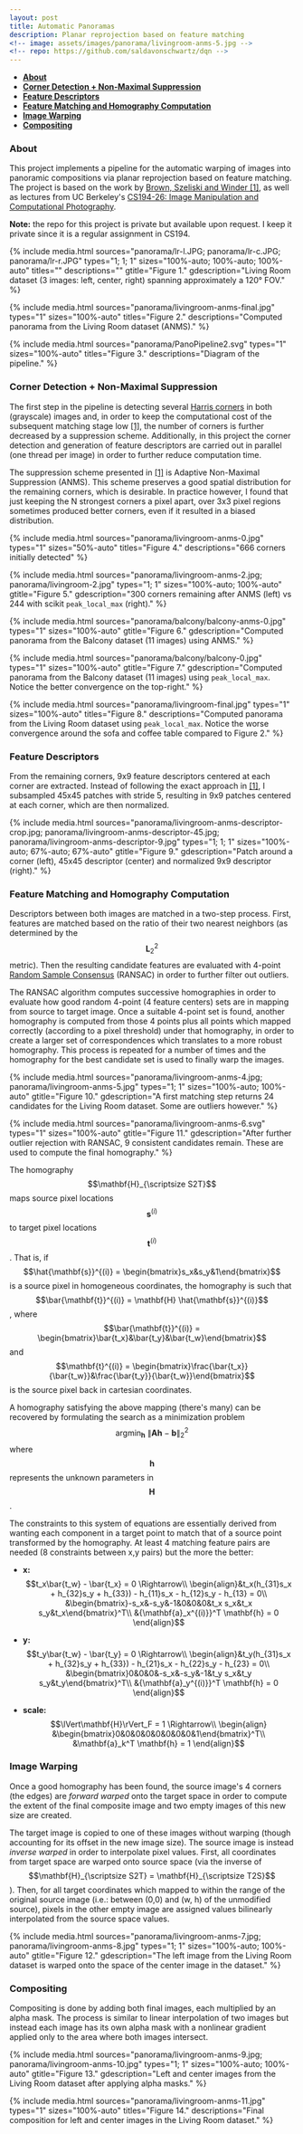 ```yaml
---
layout: post
title: Automatic Panoramas
description: Planar reprojection based on feature matching
<!-- image: assets/images/panorama/livingroom-anms-5.jpg -->
<!-- repo: https://github.com/saldavonschwartz/dqn -->
---
```

<!-- Links: -->
[l1]: https://inst.eecs.berkeley.edu/~cs194-26/fa18/Papers/MOPS.pdf
[l2]: https://inst.eecs.berkeley.edu/~cs194-26/fa18/
[l3]: https://en.wikipedia.org/wiki/Harris_Corner_Detector
[l4]: https://en.wikipedia.org/wiki/Random_sample_consensus

- **[About](#1)**
- **[Corner Detection + Non-Maximal Suppression](#2)**
- **[Feature Descriptors](#3)**
- **[Feature Matching and Homography Computation](#4)**
- **[Image Warping](#5)**
- **[Compositing](#6)**

### <a class="toc_item" name="1"></a>About

This project implements a pipeline for the automatic warping of images into panoramic compositions via planar reprojection based on feature matching. The project is based on the work by [Brown, Szeliski and Winder [1]][l1], as well as lectures from UC Berkeley's [CS194-26: Image Manipulation and Computational Photography][l2].

**Note:** the repo for this project is private but available upon request. I keep it private since it is a regular assignment in CS194.

{% include media.html
  sources="panorama/lr-l.JPG; panorama/lr-c.JPG; panorama/lr-r.JPG"
  types="1; 1; 1"
  sizes="100%-auto; 100%-auto; 100%-auto"
  titles=""
  descriptions=""
  gtitle="Figure 1."
  gdescription="Living Room dataset (3 images: left, center, right) spanning approximately a 120° FOV."
%}

{% include media.html
  sources="panorama/livingroom-anms-final.jpg"
  types="1"
  sizes="100%-auto"
  titles="Figure 2."
  descriptions="Computed panorama from the Living Room dataset (ANMS)."
%}

{% include media.html
  sources="panorama/PanoPipeline2.svg"
  types="1"
  sizes="100%-auto"
  titles="Figure 3."
  descriptions="Diagram of the pipeline."
%}

### <a class="toc_item" name="2"></a>Corner Detection + Non-Maximal Suppression

The first step in the pipeline is detecting several [Harris corners][l3] in both (grayscale) images and, in order to keep the computational cost of the subsequent matching stage low [[1]][l1], the number of corners is further decreased by a suppression scheme. Additionally, in this project the corner detection and generation of feature descriptors are carried out in parallel (one thread per image) in order to further reduce computation time.

The suppression scheme presented in [[1]][l1] is Adaptive Non-Maximal Suppression (ANMS). This scheme preserves a good spatial distribution for the remaining corners, which is desirable. In practice however, I found that just keeping the N strongest corners a pixel apart, over 3x3 pixel regions sometimes produced better corners, even if it resulted in a biased distribution.

{% include media.html
  sources="panorama/livingroom-anms-0.jpg"
  types="1"
  sizes="50%-auto"
  titles="Figure 4."
  descriptions="666 corners initially detected"
%}

{% include media.html
  sources="panorama/livingroom-anms-2.jpg; panorama/livingroom-2.jpg"
  types="1; 1"
  sizes="100%-auto; 100%-auto"
  gtitle="Figure 5."
  gdescription="300 corners remaining after ANMS (left) vs 244 with scikit <code>peak_local_max</code> (right)."
%}

{% include media.html
  sources="panorama/balcony/balcony-anms-0.jpg"
  types="1"
  sizes="100%-auto"
  gtitle="Figure 6."
  gdescription="Computed panorama from the Balcony dataset (11 images) using ANMS."
%}

{% include media.html
  sources="panorama/balcony/balcony-0.jpg"
  types="1"
  sizes="100%-auto"
  gtitle="Figure 7."
  gdescription="Computed panorama from the Balcony dataset (11 images) using <code>peak_local_max</code>. Notice the better convergence on the top-right."
%}

{% include media.html
  sources="panorama/livingroom-final.jpg"
  types="1"
  sizes="100%-auto"
  titles="Figure 8."
  descriptions="Computed panorama from the Living Room dataset using <code>peak_local_max</code>. Notice the worse convergence around the sofa and coffee table compared to Figure 2."
%}

### <a class="toc_item" name="3"></a>Feature Descriptors

From the remaining corners, 9x9 feature descriptors centered at each corner are extracted. Instead of following the exact approach in [[1]][l1], I subsampled 45x45 patches with stride 5, resulting in 9x9 patches centered at each corner, which are then normalized.

{% include media.html
  sources="panorama/livingroom-anms-descriptor-crop.jpg; panorama/livingroom-anms-descriptor-45.jpg; panorama/livingroom-anms-descriptor-9.jpg"
  types="1; 1; 1"
  sizes="100%-auto; 67%-auto; 67%-auto"
  gtitle="Figure 9."
  gdescription="Patch around a corner (left), 45x45 descriptor (center) and normalized 9x9 descriptor (right)."
%}

### <a class="toc_item" name="4"></a>Feature Matching and Homography Computation

Descriptors between both images are matched in a two-step process. First, features are matched based on the ratio of their two nearest neighbors (as determined by the $$\mathbf{L}^{2}_{2}$$ metric). Then the resulting candidate features are evaluated with 4-point [Random Sample Consensus][l4] (RANSAC) in order to further filter out outliers.

The RANSAC algorithm computes successive homographies in order to evaluate how good random 4-point (4 feature centers) sets are in mapping from source to target image. Once a suitable 4-point set is found, another homography is computed from those 4 points plus all points which mapped correctly (according to a pixel threshold) under that homography, in order to create a larger set of correspondences which translates to a more robust homography. This process is repeated
for a number of times and the homography for the best candidate set is used to finally warp the images.

{% include media.html
  sources="panorama/livingroom-anms-4.jpg; panorama/livingroom-anms-5.jpg"
  types="1; 1"
  sizes="100%-auto; 100%-auto"
  gtitle="Figure 10."
  gdescription="A first matching step returns 24 candidates for the Living Room dataset. Some are outliers however."
%}

{% include media.html
  sources="panorama/livingroom-anms-6.svg"
  types="1"
  sizes="100%-auto"
  gtitle="Figure 11."
  gdescription="After further outlier rejection with RANSAC, 9 consistent candidates remain. These are used to compute the final homography."
%}

The homography $$\mathbf{H}_{\scriptsize S2T}$$ maps source pixel locations $$\mathbf{s}^{(i)}$$ to target pixel locations $$\mathbf{t}^{(i)}$$. That is, if $$\hat{\mathbf{s}}^{(i)} = \begin{bmatrix}s_x&s_y&1\end{bmatrix}$$ is a source pixel in homogeneous coordinates, the homography is such that $$\bar{\mathbf{t}}^{(i)} = \mathbf{H} \hat{\mathbf{s}}^{(i)}$$, where $$\bar{\mathbf{t}}^{(i)} = \begin{bmatrix}\bar{t_x}&\bar{t_y}&\bar{t_w}\end{bmatrix}$$ and $$\mathbf{t}^{(i)} = \begin{bmatrix}\frac{\bar{t_x}}{\bar{t_w}}&\frac{\bar{t_y}}{\bar{t_w}}\end{bmatrix}$$ is the source pixel back in cartesian coordinates.

A homography satisfying the above mapping (there's many) can be recovered by formulating the search as a minimization problem $$\text{argmin}_\mathbf{h}\ \lVert\mathbf{A}\mathbf{h} - \mathbf{b}\rVert^2_2$$ where $$\mathbf{h}$$ represents the unknown parameters in $$\mathbf{H}$$.

The constraints to this system of equations are essentially derived from wanting each component in a target point to match that of a source point transformed by the homography. At least 4 matching feature pairs are needed (8 constraints between x,y pairs) but the more the better:

* **x:** $$t_x\bar{t_w} - \bar{t_x} = 0 \Rightarrow\\
\begin{align}&t_x(h_{31}s_x + h_{32}s_y + h_{33}) - h_{11}s_x - h_{12}s_y - h_{13} = 0\\
&\begin{bmatrix}-s_x&-s_y&-1&0&0&0&t_x s_x&t_x s_y&t_x\end{bmatrix}^T\\
&{\mathbf{a}_x^{(i)}}^T \mathbf{h} = 0
\end{align}$$

* **y:** $$t_y\bar{t_w} - \bar{t_y} = 0 \Rightarrow\\
\begin{align}&t_y(h_{31}s_x + h_{32}s_y + h_{33}) - h_{21}s_x - h_{22}s_y - h_{23} = 0\\
&\begin{bmatrix}0&0&0&-s_x&-s_y&-1&t_y s_x&t_y s_y&t_y\end{bmatrix}^T\\
&{\mathbf{a}_y^{(i)}}^T \mathbf{h} = 0
\end{align}$$

* **scale:** $$\lVert\mathbf{H}\rVert_F = 1 \Rightarrow\\
\begin{align}
&\begin{bmatrix}0&0&0&0&0&0&0&0&1\end{bmatrix}^T\\
&\mathbf{a}_k^T \mathbf{h} = 1
\end{align}$$

### <a class="toc_item" name="5"></a>Image Warping

Once a good homography has been found, the source image's 4 corners (the edges) are *forward warped* onto the target space in order to compute the extent of the final composite image and two empty images of this new size are created.

The target image is copied to one of these images without warping (though accounting for its offset in the new image size). The source image is instead *inverse warped* in order to interpolate pixel values. First, all coordinates from target space are warped onto source space (via the inverse of $$\mathbf{H}_{\scriptsize S2T} = \mathbf{H}_{\scriptsize T2S}$$). Then, for all target coordinates which mapped to within the range of the original source image (i.e.: between (0,0) and (w, h) of the unmodified source), pixels in the other empty image are assigned values bilinearly interpolated from the source space values.

{% include media.html
  sources="panorama/livingroom-anms-7.jpg; panorama/livingroom-anms-8.jpg"
  types="1; 1"
  sizes="100%-auto; 100%-auto"
  gtitle="Figure 12."
  gdescription="The left image from the Living Room dataset is warped onto the space of the center image in the dataset."
%}

### <a class="toc_item" name="6"></a>Compositing

Compositing is done by adding both final images, each multiplied by an alpha mask. The process is similar to linear interpolation of two images but instead each image has its own alpha mask with a nonlinear gradient applied only to the area where both images intersect.

{% include media.html
  sources="panorama/livingroom-anms-9.jpg; panorama/livingroom-anms-10.jpg"
  types="1; 1"
  sizes="100%-auto; 100%-auto"
  gtitle="Figure 13."
  gdescription="Left and center images from the Living Room dataset after applying alpha masks."
%}

{% include media.html
  sources="panorama/livingroom-anms-11.jpg"
  types="1"
  sizes="100%-auto"
  titles="Figure 14."
  descriptions="Final composition for left and center images in the Living Room dataset."
%}
